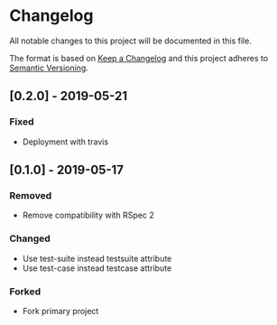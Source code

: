 # Changelog

All notable changes to this project will be documented in this file.

The format is based on [Keep a Changelog] and this project adheres to [Semantic Versioning].

  [Keep a Changelog]: http://keepachangelog.com/en/1.0.0/
  [Semantic Versioning]: http://semver.org/spec/v2.0.0.html

## [0.2.0] - 2019-05-21
### Fixed
- Deployment with travis

## [0.1.0] - 2019-05-17
### Removed
- Remove compatibility with RSpec 2

### Changed
- Use test-suite instead testsuite attribute
- Use test-case instead testcase attribute

### Forked
- Fork primary project
